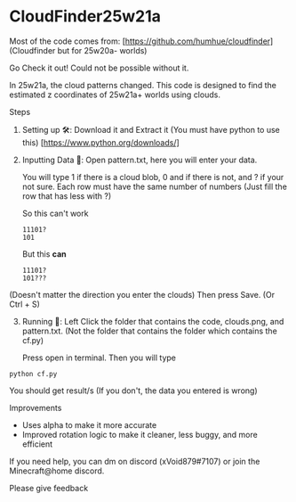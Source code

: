 # CloudFinder25w21a
Most of the code comes from: [https://github.com/humhue/cloudfinder] (Cloudfinder but for 25w20a- worlds)

Go Check it out! Could not be possible without it.

In 25w21a, the cloud patterns changed. This code is designed to find the estimated z coordinates of 25w21a+ worlds using clouds.

Steps
1. Setting up 🛠️: Download it and Extract it (You must have python to use this)
   [https://www.python.org/downloads/]

2. Inputting Data 📝: Open pattern.txt, here you will enter your data.

   You will type 1 if there is a cloud blob, 0 and if there is not, and ? if your not sure.
   Each row must have the same number of numbers (Just fill the row that has less with ?)

   So this can't work
   ```
   11101?
   101
   ```
   But this <b>can</b>
   ```
   11101?
   101???
   ```
(Doesn't matter the direction you enter the clouds)
Then press Save. (Or Ctrl + S)

3. Running 🚀: Left Click the folder that contains the code, clouds.png, and pattern.txt. (Not the folder that contains the folder which contains the cf.py)
  
   Press open in terminal. Then you will type
   
```
python cf.py
```
   You should get result/s
   (If you don't, the data you entered is wrong)
   
Improvements
- Uses alpha to make it more accurate
- Improved rotation logic to make it cleaner, less buggy, and more efficient
  
If you need help, you can dm on discord (xVoid879#7107) or join the Minecraft@home discord.

Please give feedback
